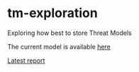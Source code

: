 # tm-exploration
Exploring how best to store Threat Models

The current model is available [here](/Email/Rebuild-for-email.tm7)

[Latest report](https://htmlpreview.github.io/?https://github.com/BigPeeg/tm-exploration/blob/main/Email/Reports/20210709_01.htm)
